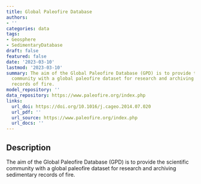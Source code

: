 ```yaml
---
title: Global Paleofire Database
authors:
- ''
categories: data
tags:
- Geosphere
- SedimentaryDatabase
draft: false
featured: false
date: '2023-03-10'
lastmod: '2023-03-10'
summary: The aim of the Global Paleofire Database (GPD) is to provide the scientific
  community with a global paleofire dataset for research and archiving sedimentary
  records of fire.
model_repository: ''
data_repository: https://www.paleofire.org/index.php
links:
  url_doi: https://doi.org/10.1016/j.cageo.2014.07.020
  url_pdf: ''
  url_source: https://www.paleofire.org/index.php
  url_docs: ''
---
```


## Description

The aim of the Global Paleofire Database (GPD) is to provide the scientific community with a global paleofire dataset for research and archiving sedimentary records of fire.


